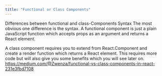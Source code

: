 ```yaml
---
title: "Functional or Class Components"
---
```

Differences between functional and class-Components
Syntax
The most obvious one difference is the syntax. A functional component is just a plain JavaScript function which accepts props as an argument and returns a React element.

A class component requires you to extend from React.Component and create a render function which returns a React element. This requires more code but will also give you some benefits which you will see later on.
https://medium.com/@Zwenza/functional-vs-class-components-in-react-231e3fbd7108
